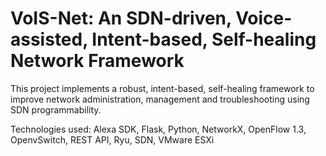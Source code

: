 # VoIS-Net: An SDN-driven, Voice-assisted, Intent-based,  Self-healing Network Framework

This project implements a robust, intent-based, self-healing framework to improve network administration, management and troubleshooting using SDN programmability.

Technologies used: Alexa SDK, Flask, Python, NetworkX, OpenFlow 1.3, OpenvSwitch, REST API, Ryu, SDN, VMware ESXi
